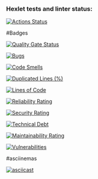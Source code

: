 ### Hexlet tests and linter status:
[![Actions Status](https://github.com/varkvark/python-project-49/actions/workflows/hexlet-check.yml/badge.svg)](https://github.com/varkvark/python-project-49/actions)


#Badges

[![Quality Gate Status](https://sonarcloud.io/api/project_badges/measure?project=varkvark_python-project-49&metric=alert_status)](https://sonarcloud.io/summary/new_code?id=varkvark_python-project-49)

[![Bugs](https://sonarcloud.io/api/project_badges/measure?project=varkvark_python-project-49&metric=bugs)](https://sonarcloud.io/summary/new_code?id=varkvark_python-project-49)

[![Code Smells](https://sonarcloud.io/api/project_badges/measure?project=varkvark_python-project-49&metric=code_smells)](https://sonarcloud.io/summary/new_code?id=varkvark_python-project-49)

[![Duplicated Lines (%)](https://sonarcloud.io/api/project_badges/measure?project=varkvark_python-project-49&metric=duplicated_lines_density)](https://sonarcloud.io/summary/new_code?id=varkvark_python-project-49)

[![Lines of Code](https://sonarcloud.io/api/project_badges/measure?project=varkvark_python-project-49&metric=ncloc)](https://sonarcloud.io/summary/new_code?id=varkvark_python-project-49)

[![Reliability Rating](https://sonarcloud.io/api/project_badges/measure?project=varkvark_python-project-49&metric=reliability_rating)](https://sonarcloud.io/summary/new_code?id=varkvark_python-project-49)

[![Security Rating](https://sonarcloud.io/api/project_badges/measure?project=varkvark_python-project-49&metric=security_rating)](https://sonarcloud.io/summary/new_code?id=varkvark_python-project-49)

[![Technical Debt](https://sonarcloud.io/api/project_badges/measure?project=varkvark_python-project-49&metric=sqale_index)](https://sonarcloud.io/summary/new_code?id=varkvark_python-project-49)

[![Maintainability Rating](https://sonarcloud.io/api/project_badges/measure?project=varkvark_python-project-49&metric=sqale_rating)](https://sonarcloud.io/summary/new_code?id=varkvark_python-project-49)

[![Vulnerabilities](https://sonarcloud.io/api/project_badges/measure?project=varkvark_python-project-49&metric=vulnerabilities)](https://sonarcloud.io/summary/new_code?id=varkvark_python-project-49)


#asciinemas

[![asciicast](https://asciinema.org/a/HNOxONfchdh9yIBYRu9aHdkvp.svg)](https://asciinema.org/a/HNOxONfchdh9yIBYRu9aHdkvp)
